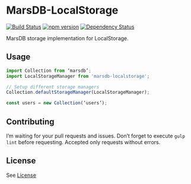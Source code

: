 MarsDB-LocalStorage
=========

[![Build Status](https://travis-ci.org/c58/marsdb-localstorage.svg?branch=master)](https://travis-ci.org/c58/marsdb-localstorage)
[![npm version](https://badge.fury.io/js/marsdb-localstorage.svg)](https://www.npmjs.com/package/marsdb-localstorage)
[![Dependency Status](https://david-dm.org/c58/marsdb-localstorage.svg)](https://david-dm.org/c58/marsdb-localstorage)

MarsDB storage implementation for LocalStorage.

## Usage
```javascript
import Collection from ‘marsdb’;
import LocalStorageManager from 'marsdb-localstorage';

// Setup different storage managers
Collection.defaultStorageManager(LocalStorageManager);

const users = new Collection(‘users’);
```

## Contributing
I’m waiting for your pull requests and issues.
Don’t forget to execute `gulp lint` before requesting. Accepted only requests without errors.

## License
See [License](LICENSE)